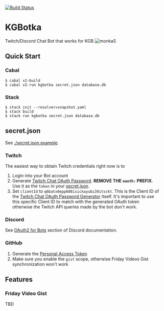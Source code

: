 [![Build Status](https://github.com/tsoding/kgbotka/workflows/CI/badge.svg)](https://github.com/tsoding/kgbotka/actions)

# KGBotka

Twitch/Discord Chat Bot that works for KGB ![monkaS](https://cdn.betterttv.net/emote/56e9f494fff3cc5c35e5287e/1x)

## Quick Start

### Cabal

```console
$ cabal v2-build
$ cabal v2-run kgbotka secret.json database.db
```

### Stack

```console
$ stack init --resolver=snapshot.yaml
$ stack build
$ stack run kgbotka secret.json database.db
```

## secret.json

See [./secret.json.example](./secret.json.example).

### Twitch

The easiest way to obtain Twitch credentials right now is to

1. Login into your Bot account
2. Generate [Twitch Chat OAuth Password](https://twitchapps.com/tmi/). **REMOVE THE `oauth:` PREFIX**. Use it as the `token` in your [secret.json](./secret.json.example).
3. Set `clientId` to `q6batx0epp608isickayubi39itsckt`. This is the Client ID of the [Twitch Chat OAuth Password Generator](https://twitchapps.com/tmi/) itself. It's important to use this specific Client ID to match with the generated OAuth token otherwise the Twitch API queries made by the bot don't work.

### Discord

See [OAuth2 for Bots](https://discord.com/developers/docs/topics/oauth2#bots) section of Discord documentation.

### GitHub

1. Generate the [Personal Access Token](https://github.com/settings/tokens)
2. Make sure you enable the `gist` scope, otherwise Friday Videos Gist synchronization won't work

## Features

### Friday Video Gist

TBD
<!-- TODO(#224): document Friday Video Gist synchronization feature -->
